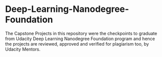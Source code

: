 # Deep-Learning-Nanodegree-Foundation
The Capstone Projects in this repository were the checkpoints to graduate from Udacity Deep Learning Nanodegree Foundation program and hence the projects are reviewed, approved and verified for plagiarism too, by Udacity Mentors.
